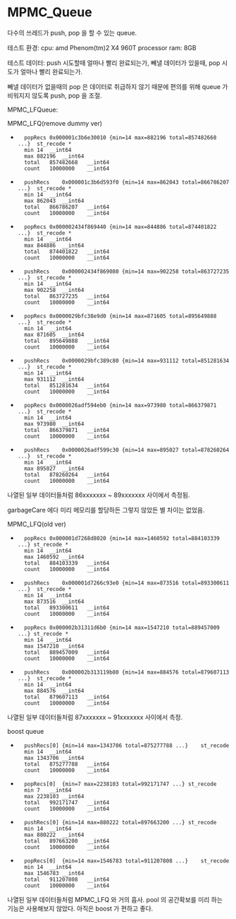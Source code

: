 # MPMC_Queue

다수의 쓰레드가 push, pop 을 할 수 있는 queue.

테스트 환경: 
cpu: amd Phenom(tm)2 X4 960T processor 
ram: 8GB

테스트 데이터: 
push 시도할때 얼마나 빨리 완료되는가, 빼낼 데이터가 있을때, pop 시도가 얼마나 빨리 완료되는가.

빼낼 데이터가 없을때의 pop 은 데이터로 취급하지 않기 때문에 
편의를 위해 queue 가 비워지지 않도록 push, pop 을 조절.


MPMC_LFQueue:

MPMC_LFQ(remove dummy ver)

-		popRecs	0x000001c3b6e30010 {min=14 max=882196 total=857482668 ...}	st_recode *
		min	14	__int64
		max	882196	__int64
		total	857482668	__int64
		count	10000000	__int64
-		pushRecs	0x000001c3b6d593f0 {min=14 max=862043 total=866786207 ...}	st_recode *
		min	14	__int64
		max	862043	__int64
		total	866786207	__int64
		count	10000000	__int64
		
-		popRecs	0x000002434f869440 {min=14 max=844886 total=874401822 ...}	st_recode *
		min	14	__int64
		max	844886	__int64
		total	874401822	__int64
		count	10000000	__int64
-		pushRecs	0x000002434f869080 {min=14 max=902258 total=863727235 ...}	st_recode *
		min	14	__int64
		max	902258	__int64
		total	863727235	__int64
		count	10000000	__int64
		
-		popRecs	0x0000029bfc38e9d0 {min=14 max=871605 total=895649888 ...}	st_recode *
		min	14	__int64
		max	871605	__int64
		total	895649888	__int64
		count	10000000	__int64
-		pushRecs	0x0000029bfc389c80 {min=14 max=931112 total=851281634 ...}	st_recode *
		min	14	__int64
		max	931112	__int64
		total	851281634	__int64
		count	10000000	__int64

-		popRecs	0x0000026adf594eb0 {min=14 max=973980 total=866379871 ...}	st_recode *
		min	14	__int64
		max	973980	__int64
		total	866379871	__int64
		count	10000000	__int64
-		pushRecs	0x0000026adf599c30 {min=14 max=895027 total=878260264 ...}	st_recode *
		min	14	__int64
		max	895027	__int64
		total	878260264	__int64
		count	10000000	__int64

나열된 일부 데이터들처럼 86xxxxxxx ~ 89xxxxxxx 사이에서 측정됨.

garbageCare 에다 미리 메모리를 할당하든 그렇지 않았든 별 차이는 없었음.


MPMC_LFQ(old ver)

-		popRecs	0x000001d7268d8020 {min=14 max=1460592 total=884103339 ...}	st_recode *
		min	14	__int64
		max	1460592	__int64
		total	884103339	__int64
		count	10000000	__int64
-		pushRecs	0x000001d7266c93e0 {min=14 max=873516 total=893300611 ...}	st_recode *
		min	14	__int64
		max	873516	__int64
		total	893300611	__int64
		count	10000000	__int64

-		popRecs	0x000002b31311d6b0 {min=14 max=1547210 total=889457009 ...}	st_recode *
		min	14	__int64
		max	1547210	__int64
		total	889457009	__int64
		count	10000000	__int64
-		pushRecs	0x000002b313119b80 {min=14 max=884576 total=879607113 ...}	st_recode *
		min	14	__int64
		max	884576	__int64
		total	879607113	__int64
		count	10000000	__int64

나열된 일부 데이터들처럼 87xxxxxxx ~ 91xxxxxxx 사이에서 측정.



boost queue

-		pushRecs[0]	{min=14 max=1343706 total=875277788 ...}	st_recode
		min	14	__int64
		max	1343706	__int64
		total	875277788	__int64
		count	10000000	__int64
-		popRecs[0]	{min=7 max=2238103 total=992171747 ...}	st_recode
		min	7	__int64
		max	2238103	__int64
		total	992171747	__int64
		count	10000000	__int64

-		pushRecs[0]	{min=14 max=880222 total=897663200 ...}	st_recode
		min	14	__int64
		max	880222	__int64
		total	897663200	__int64
		count	10000000	__int64
-		popRecs[0]	{min=14 max=1546783 total=911207808 ...}	st_recode
		min	14	__int64
		max	1546783	__int64
		total	911207808	__int64
		count	10000000	__int64
    
나열된 일부 데이터들처럼 MPMC_LFQ 와 거의 흡사.
pool 의 공간확보를 미리 하는 기능은 사용해보지 않았다.
아직은 boost 가 편하고 좋다.


